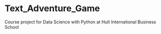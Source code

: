 # Text_Adventure_Game
Course project for Data Science with Python at Hult International Business School
